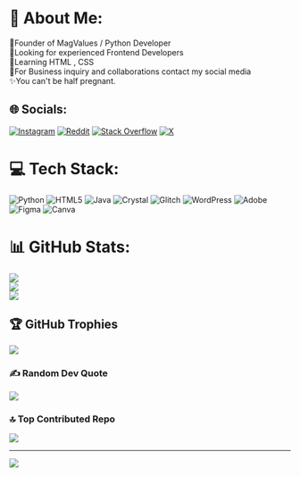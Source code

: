 # 💫 About Me:
🥤Founder of MagValues / Python Developer<br>🥤Looking for experienced Frontend Developers<br>🥤Learning HTML , CSS <br>🥤For Business inquiry and collaborations contact my social media<br>✨You can't be half pregnant.


## 🌐 Socials:
[![Instagram](https://img.shields.io/badge/Instagram-%23E4405F.svg?logo=Instagram&logoColor=white)](https://instagram.com/AmHonored) [![Reddit](https://img.shields.io/badge/Reddit-%23FF4500.svg?logo=Reddit&logoColor=white)](https://reddit.com/user/AmHonored) [![Stack Overflow](https://img.shields.io/badge/-Stackoverflow-FE7A16?logo=stack-overflow&logoColor=white)](https://stackoverflow.com/users/26584661) [![X](https://img.shields.io/badge/X-black.svg?logo=X&logoColor=white)](https://x.com/AmHonored) 

# 💻 Tech Stack:
![Python](https://img.shields.io/badge/python-3670A0?style=for-the-badge&logo=python&logoColor=ffdd54) ![HTML5](https://img.shields.io/badge/html5-%23E34F26.svg?style=for-the-badge&logo=html5&logoColor=white) ![Java](https://img.shields.io/badge/java-%23ED8B00.svg?style=for-the-badge&logo=openjdk&logoColor=white) ![Crystal](https://img.shields.io/badge/crystal-%23000000.svg?style=for-the-badge&logo=crystal&logoColor=white) ![Glitch](https://img.shields.io/badge/glitch-%233333FF.svg?style=for-the-badge&logo=glitch&logoColor=white) ![WordPress](https://img.shields.io/badge/WordPress-%23117AC9.svg?style=for-the-badge&logo=WordPress&logoColor=white) ![Adobe](https://img.shields.io/badge/adobe-%23FF0000.svg?style=for-the-badge&logo=adobe&logoColor=white) ![Figma](https://img.shields.io/badge/figma-%23F24E1E.svg?style=for-the-badge&logo=figma&logoColor=white) ![Canva](https://img.shields.io/badge/Canva-%2300C4CC.svg?style=for-the-badge&logo=Canva&logoColor=white)
# 📊 GitHub Stats:
![](https://github-readme-stats.vercel.app/api?username=AmHonored&theme=dark&hide_border=false&include_all_commits=false&count_private=false)<br/>
![](https://github-readme-streak-stats.herokuapp.com/?user=AmHonored&theme=dark&hide_border=false)<br/>
![](https://github-readme-stats.vercel.app/api/top-langs/?username=AmHonored&theme=dark&hide_border=false&include_all_commits=false&count_private=false&layout=compact)

## 🏆 GitHub Trophies
![](https://github-profile-trophy.vercel.app/?username=AmHonored&theme=radical&no-frame=false&no-bg=true&margin-w=4)

### ✍️ Random Dev Quote
![](https://quotes-github-readme.vercel.app/api?type=horizontal&theme=radical)

### 🔝 Top Contributed Repo
![](https://github-contributor-stats.vercel.app/api?username=AmHonored&limit=5&theme=dark&combine_all_yearly_contributions=true)

---
[![](https://visitcount.itsvg.in/api?id=AmHonored&icon=0&color=0)](https://visitcount.itsvg.in)

<!-- Proudly created with GPRM ( https://gprm.itsvg.in ) -->
